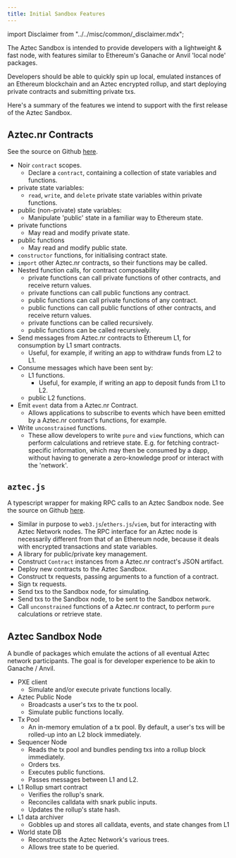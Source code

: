 ```yaml
---
title: Initial Sandbox Features
---
```


import Disclaimer from "../../misc/common/\_disclaimer.mdx";

<Disclaimer/>

The Aztec Sandbox is intended to provide developers with a lightweight & fast node, with features similar to Ethereum's Ganache or Anvil 'local node' packages.

Developers should be able to quickly spin up local, emulated instances of an Ethereum blockchain and an Aztec encrypted rollup, and start deploying private contracts and submitting private txs.

Here's a summary of the features we intend to support with the first release of the Aztec Sandbox.

## Aztec.nr Contracts

See the source on Github [here](https://github.com/AztecProtocol/aztec-packages/tree/master/yarn-project/aztec-nr).

- Noir `contract` scopes.
  - Declare a `contract`, containing a collection of state variables and functions.
- private state variables:
  - `read`, `write`, and `delete` private state variables within private functions.
- public (non-private) state variables:
  - Manipulate 'public' state in a familiar way to Ethereum state.
- private functions
  - May read and modify private state.
- public functions
  - May read and modify public state.
- `constructor` functions, for initialising contract state.
- `import` other Aztec.nr contracts, so their functions may be called.
- Nested function calls, for contract composability
  - private functions can call private functions of other contracts, and receive return values.
  - private functions can call public functions any contract.
  - public functions can call private functions of any contract.
  - public functions can call public functions of other contracts, and receive return values.
  - private functions can be called recursively.
  - public functions can be called recursively.
- Send messages from Aztec.nr contracts to Ethereum L1, for consumption by L1 smart contracts.
  - Useful, for example, if writing an app to withdraw funds from L2 to L1.
- Consume messages which have been sent by:
  - L1 functions.
    - Useful, for example, if writing an app to deposit funds from L1 to L2.
  - public L2 functions.
- Emit `event` data from a Aztec.nr Contract.
  - Allows applications to subscribe to events which have been emitted by a Aztec.nr contract's functions, for example.
- Write `unconstrained` functions.
  - These allow developers to write `pure` and `view` functions, which can perform calculations and retrieve state. E.g. for fetching contract-specific information, which may then be consumed by a dapp, without having to generate a zero-knowledge proof or interact with the 'network'.

## `aztec.js`

A typescript wrapper for making RPC calls to an Aztec Sandbox node. See the source on Github [here](https://github.com/AztecProtocol/aztec-packages/tree/master/yarn-project/aztec.js).

- Similar in purpose to `web3.js`/`ethers.js`/`viem`, but for interacting with Aztec Network nodes. The RPC interface for an Aztec node is necessarily different from that of an Ethereum node, because it deals with encrypted transactions and state variables.
- A library for public/private key management.
- Construct `Contract` instances from a Aztec.nr contract's JSON artifact.
- Deploy new contracts to the Aztec Sandbox.
- Construct tx requests, passing arguments to a function of a contract.
- Sign tx requests.
- Send txs to the Sandbox node, for simulating.
- Send txs to the Sandbox node, to be sent to the Sandbox network.
- Call `unconstrained` functions of a Aztec.nr contract, to perform `pure` calculations or retrieve state.

## Aztec Sandbox Node

A bundle of packages which emulate the actions of all eventual Aztec network participants. The goal is for developer experience to be akin to Ganache / Anvil.

- PXE client
  - Simulate and/or execute private functions locally.
- Aztec Public Node
  - Broadcasts a user's txs to the tx pool.
  - Simulate public functions locally.
- Tx Pool
  - An in-memory emulation of a tx pool. By default, a user's txs will be rolled-up into an L2 block immediately.
- Sequencer Node
  - Reads the tx pool and bundles pending txs into a rollup block immediately.
  - Orders txs.
  - Executes public functions.
  - Passes messages between L1 and L2.
- L1 Rollup smart contract
  - Verifies the rollup's snark.
  - Reconciles calldata with snark public inputs.
  - Updates the rollup's state hash.
- L1 data archiver
  - Gobbles up and stores all calldata, events, and state changes from L1
- World state DB
  - Reconstructs the Aztec Network's various trees.
  - Allows tree state to be queried.
